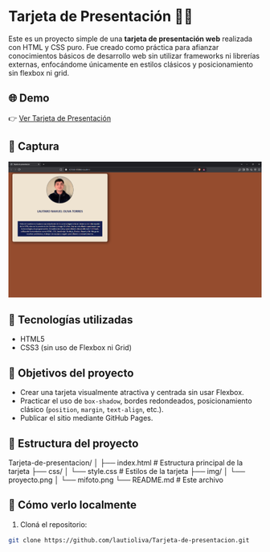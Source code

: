 # Tarjeta de Presentación 🪪💼

Este es un proyecto simple de una **tarjeta de presentación web** realizada con HTML y CSS puro. Fue creado como práctica para afianzar conocimientos básicos de desarrollo web sin utilizar frameworks ni librerías externas, enfocándome únicamente en estilos clásicos y posicionamiento sin flexbox ni grid.

## 🌐 Demo

👉 [Ver Tarjeta de Presentación](https://lautioliva.github.io/Tarjeta-de-presentacion/)

## 📸 Captura

![Tarjeta de Presentación](./img/presentacion.png) 

## 🧰 Tecnologías utilizadas

- HTML5
- CSS3 (sin uso de Flexbox ni Grid)

## 🎯 Objetivos del proyecto

- Crear una tarjeta visualmente atractiva y centrada sin usar Flexbox.
- Practicar el uso de `box-shadow`, bordes redondeados, posicionamiento clásico (`position`, `margin`, `text-align`, etc.).
- Publicar el sitio mediante GitHub Pages.

## 📂 Estructura del proyecto

Tarjeta-de-presentacion/
│
├── index.html # Estructura principal de la tarjeta
├── css/
│ └── style.css # Estilos de la tarjeta
├── img/
│ └── proyecto.png
│ └── mifoto.png
└── README.md # Este archivo

## 🚀 Cómo verlo localmente

1. Cloná el repositorio:

```bash
git clone https://github.com/lautioliva/Tarjeta-de-presentacion.git


